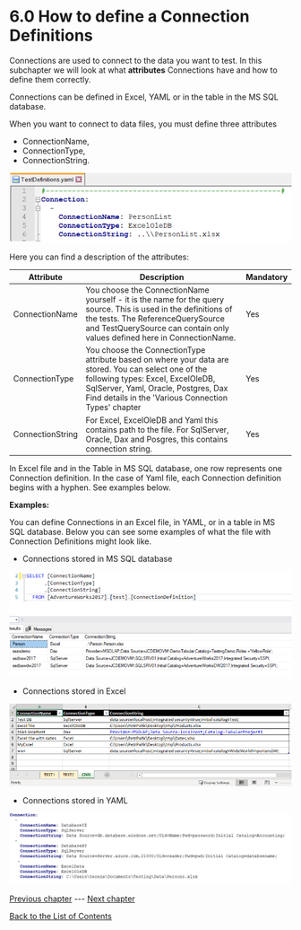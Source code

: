 # 6.0 How to define a Connection Definitions

Connections are used to connect to the data you want to test. In this
subchapter we will look at what **attributes** Connections have and how
to define them correctly.

Connections can be defined in Excel, YAML or in the table in the MS SQL
database.

When you want to connect to data files, you must define three attributes
- ConnectionName, 
- ConnectionType,
- ConnectionString.

![Atributes](Images/media/image23.png)

Here you can find a description of the attributes:


| **Attribute**    | **Description**                 | **Mandatory** |
|------------------|---------------------------------|---------------|
| ConnectionName   | You choose the ConnectionName yourself - it is the name for the query source. This is used in the definitions of the tests. The ReferenceQuerySource and TestQuerySource can contain only values defined here in ConnectionName.   | Yes           |
| ConnectionType   | You choose the ConnectionType attribute based on where your data are stored. You can select one of the following types: Excel, ExcelOleDB, SqlServer, Yaml, Oracle, Postgres, Dax Find details in the 'Various Connection Types' chapter | Yes           |
| ConnectionString | For Excel, ExcelOleDB and Yaml this contains path to the file. For SqlServer, Oracle, Dax and Posgres, this contains connection string.   | Yes           |


In Excel file and in the Table in MS SQL database, one row represents
one Connection definition. In the case of Yaml file, each Connection
definition begins with a hyphen. See examples below.

**Examples:**

You can define Connections in an Excel file, in YAML, or in a table in
MS SQL database. Below you can see some examples of what the file with
Connection Definitions might look like.

-   Connections stored in MS SQL database

![Connections stored in MS SQL database](Images/media/image24.png)

-   Connections stored in Excel

![Connections stored in Excel](Images/media/image25.png)

-   Connections stored in YAML

![Connections stored in YAML](Images/media/image26.png)

[Previous chapter](5-0-how-to-setup-the-jc-unit-json-file) --- [Next chapter](6-1-various-connection-types) 

[Back to the List of Contents](0-0-list-of-contents)  